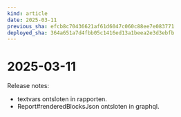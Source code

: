 ```yaml
---
kind: article
date: 2025-03-11
previous_sha: efcb8c70436621af61d6047c060c88ee7e083771
deployed_sha: 364a651a7d4fbb05c1416ed13a1beea2e3d3ebfb
---
```


# 2025-03-11

Release notes:

* textvars ontsloten in rapporten.
* Report#renderedBlocksJson ontsloten in graphql.
